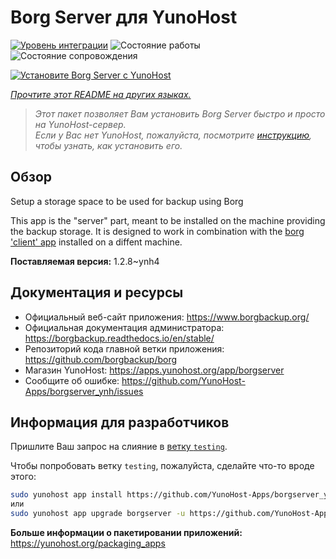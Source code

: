 <!--
Важно: этот README был автоматически сгенерирован <https://github.com/YunoHost/apps/tree/master/tools/readme_generator>
Он НЕ ДОЛЖЕН редактироваться вручную.
-->

# Borg Server для YunoHost

[![Уровень интеграции](https://dash.yunohost.org/integration/borgserver.svg)](https://ci-apps.yunohost.org/ci/apps/borgserver/) ![Состояние работы](https://ci-apps.yunohost.org/ci/badges/borgserver.status.svg) ![Состояние сопровождения](https://ci-apps.yunohost.org/ci/badges/borgserver.maintain.svg)

[![Установите Borg Server с YunoHost](https://install-app.yunohost.org/install-with-yunohost.svg)](https://install-app.yunohost.org/?app=borgserver)

*[Прочтите этот README на других языках.](./ALL_README.md)*

> *Этот пакет позволяет Вам установить Borg Server быстро и просто на YunoHost-сервер.*  
> *Если у Вас нет YunoHost, пожалуйста, посмотрите [инструкцию](https://yunohost.org/install), чтобы узнать, как установить его.*

## Обзор

Setup a storage space to be used for backup using Borg

This app is the "server" part, meant to be installed on the machine providing the backup storage. It is designed to work in combination with the [borg 'client' app](https://apps.yunohost.org/app/borg) installed on a diffent machine.


**Поставляемая версия:** 1.2.8~ynh4
## Документация и ресурсы

- Официальный веб-сайт приложения: <https://www.borgbackup.org/>
- Официальная документация администратора: <https://borgbackup.readthedocs.io/en/stable/>
- Репозиторий кода главной ветки приложения: <https://github.com/borgbackup/borg>
- Магазин YunoHost: <https://apps.yunohost.org/app/borgserver>
- Сообщите об ошибке: <https://github.com/YunoHost-Apps/borgserver_ynh/issues>

## Информация для разработчиков

Пришлите Ваш запрос на слияние в [ветку `testing`](https://github.com/YunoHost-Apps/borgserver_ynh/tree/testing).

Чтобы попробовать ветку `testing`, пожалуйста, сделайте что-то вроде этого:

```bash
sudo yunohost app install https://github.com/YunoHost-Apps/borgserver_ynh/tree/testing --debug
или
sudo yunohost app upgrade borgserver -u https://github.com/YunoHost-Apps/borgserver_ynh/tree/testing --debug
```

**Больше информации о пакетировании приложений:** <https://yunohost.org/packaging_apps>
